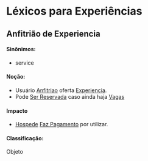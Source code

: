 # Léxicos para Experiências


## Anfitrião de Experiencia <a name="ANFITRIAO-EXPERIENCIA"></a>
#### Sinônimos:
- service
#### Noção:
- Usuário [Anfitriao](lex_geral.md#ANFITRIAO) oferta [Experiencia](lex_experiencia.md#EXPERIENCIA).
- Pode [Ser Reservada]() caso ainda haja [Vagas]()
#### Impacto
- [Hospede](lex_geral.md#HOSPEDE) [Faz Pagamento](lex_geral.md#PAGAMENTO) por utilizar.
#### Classificação:
Objeto
